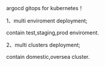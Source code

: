 argocd gitops for kubernetes！

1、multi enviroment deployment;

contain test,staging,prod enviroment.

2、multi clusters deployment;

contain domestic,oversea cluster.